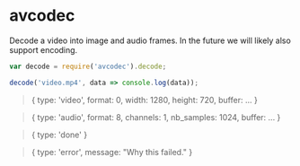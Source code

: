 # avcodec

Decode a video into image and audio frames. In the future we will likely
also support encoding.

```javascript
var decode = require('avcodec').decode;

decode('video.mp4', data => console.log(data));
```

> { type: 'video',
>   format: 0,
>   width: 1280,
>   height: 720,
>   buffer: ... }

> { type: 'audio',
>   format: 8,
>   channels: 1,
>   nb_samples: 1024,
>   buffer: ... }

> { type: 'done' }

> { type: 'error',
    message: "Why this failed." }
